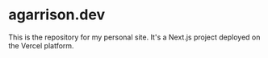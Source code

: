 # agarrison.dev

This is the repository for my personal site. It's a Next.js project deployed on the Vercel platform.
